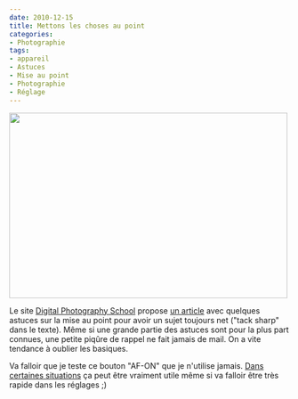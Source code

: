 ```yaml
---
date: 2010-12-15
title: Mettons les choses au point
categories:
- Photographie
tags:
- appareil
- Astuces
- Mise au point
- Photographie
- Réglage
---
```

<img class="alignnone" title="Sharp image" src="https://www.digital-photography-school.com/wp-content/uploads/2010/12/IMG_5901.jpg" alt="" width="500" height="333" />

Le site <a href="https://www.digital-photography-school.com/">Digital Photography School</a> propose <a href="https://www.digital-photography-school.com/advanced-tips-for-tack-sharp-images">un article</a> avec quelques astuces sur la mise au point pour avoir un sujet toujours net ("tack sharp" dans le texte). Même si une grande partie des astuces sont pour la plus part connues, une petite piqûre de rappel ne fait jamais de mail. On a vite tendance à oublier les basiques.

Va falloir que je teste ce bouton "AF-ON" que je n'utilise jamais. <a title="Photo avec un sujet un avant plan" href="https://www.flickr.com/photos/alienlebarge/5182989686/in/set-72157625281355053/">Dans certaines situations</a> ça peut être vraiment utile même si va falloir être très rapide dans les réglages ;)
